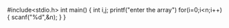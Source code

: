 #include<stdio.h>
int main()
{
int i,j;
printf("enter the array")
for(i=0;i<n;i++)
{
scanf("%d",&n);
}
}
